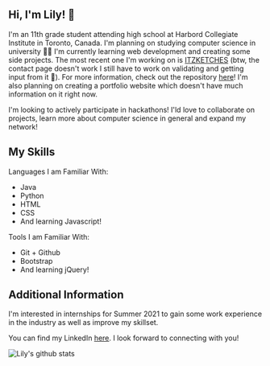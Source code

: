<h2>Hi, I'm Lily! 👋</h2>

<p>I'm an 11th grade student attending high school at Harbord Collegiate Institute in Toronto, Canada. I'm planning on studying computer science in university 👩‍💻 I'm currently learning web development and creating some side projects. The most recent one I'm working on is <a href="https://lilyxmeng.github.io/itzketches/">ITZKETCHES</a> (btw, the contact page doesn't work I still have to work on validating and getting input from it 🥲). For more information, check out the repository <a href="https://github.com/LilyxMeng/itzketches">here</a>! I'm also planning on creating a portfolio website which doesn't have much information on it right now.</p>

<p>I'm looking to actively participate in hackathons! I'ld love to collaborate on projects, learn more about computer science in general and expand my network!</p>

<h2>My Skills</h2>

<p>Languages I am Familiar With:</p>
<ul>
  <li>Java</li>
  <li>Python</li>
  <li>HTML</li>
  <li>CSS</li>
  <li>And learning Javascript!</li>
 </ul>
 
 <p>Tools I am Familiar With:</p>
<ul>
  <li>Git + Github</li>
  <li>Bootstrap</li>
  <li>And learning jQuery!</li>
 </ul>
 
 <h2>Additional Information</h2>
  <p>I'm interested in internships for Summer 2021 to gain some work experience in the industry as well as improve my skillset.</p>
  <p>You can find my LinkedIn <a href="https://www.linkedin.com/in/lily-meng-5086231b6/">here</a>. I look forward to connecting with you!<p>
  
![Lily's github stats](https://github-readme-stats.vercel.app/api?username=LilyxMeng)

 

<!--
**LilyxMeng/LilyxMeng** is a ✨ _special_ ✨ repository because its `README.md` (this file) appears on your GitHub profile.

Here are some ideas to get you started:

- 🔭 I’m currently working on ...
- 🌱 I’m currently learning ...
- 👯 I’m looking to collaborate on ...
- 🤔 I’m looking for help with ...
- 💬 Ask me about ...
- 📫 How to reach me: ...
- 😄 Pronouns: ...
- ⚡ Fun fact: ...
-->

